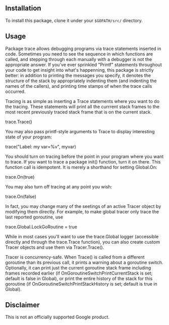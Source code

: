 ## Installation

To install this package, clone it under your `$GOPATH/src/` directory.

## Usage

Package trace allows debugging programs via trace statements inserted
in code. Sometimes you need to see the sequence in which functions are
called, and stepping through each manually with a debugger is not the
appropriate answer. If you've ever sprinkled "Printf" statements
throughout your code to get insight into what's happenning, this
package is strictly better: in addition to printing the messages you
specify, it denotes the structure of the stack by appropriately
indenting them (and indenting the names of the callers), and printing
time stamps of when the trace calls occurred.

Tracing is as simple as inserting a Trace statements where you want to
do the tracing. These statements will print all the currrent stack
frames to the most recent previously traced stack frame that is on the
current stack.

  trace.Trace()

You may also pass printf-style arguments to Trace to display
interesting state of your program:

  trace("Label: my var=%v", myvar)

You should turn on tracing before the point in your program where you
want to trace. If you want to trace a package init() function, turn it
on there. This function call is idempotent. It is merely a shorthand
for setting Global.On:

  trace.On(true)

You may also turn off tracing at any point you wish:

  trace.On(false)

In fact, you may change many of the seetings of an active Tracer
object by modifying them directly. For example, to make global tracer
only trace the last reported goroutine, use

  trace.Global.LockGoRoutine = true

While in most cases you'll want to use the trace.Global logger
(accessible directly and through the trace.Trace function), you can
also create custom Tracer objects and use them via Tracer.Trace().

Tracer is concurrency-safe. When Trace() is called from a different
goroutine than its previous call, it prints a warning about a
goroutine switch. Optionally, it can print just the current goroutine
stack frame including frames recorded earlier (if
OnGoroutineSwitchPrintCurrentStack is set; default is false in
Global), or print the entire history of the stack for this goroutine
(if OnGoroutineSwitchPrintStackHistory is set; default is true in
Global).



## Disclaimer
This is not an officially supported Google product.
